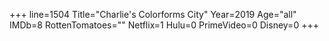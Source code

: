 +++
line=1504
Title="Charlie's Colorforms City"
Year=2019
Age="all"
IMDb=8
RottenTomatoes=""
Netflix=1
Hulu=0
PrimeVideo=0
Disney=0
+++

